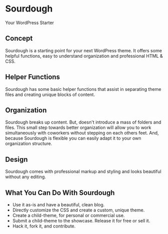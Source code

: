# Sourdough
Your WordPress Starter

## Concept

Sourdough is a starting point for your next WordPress theme. It offers some helpful functions, easy to understand organization and professional HTML & CSS.

## Helper Functions

Sourdough has some basic helper functions that assist in separating theme files and creating unique blocks of content.

## Organization

Sourdough breaks up content. But, doesn't introduce a mass of folders and files. This small step towards better organization will allow you to work simultaneously with coworkers without stepping on each others feet. And, because Sourdough is flexible you can easily adapt it to your own organization structure.

## Design

Sourdough comes with professional markup and styling and looks beautiful without any editing.

## What You Can Do With Sourdough

- Use it as-is and have a beautiful, clean blog.
- Directly customize the CSS and create a custom, unique theme.
- Create a child-theme, for personal or commercial use.
- Submit a child-theme to the showcase. Release it for free or sell it.
- Hack it, fork it, and contribute.